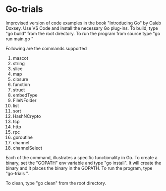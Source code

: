 # Go-trials
Improvised version of code examples in the book "Introducing Go" by Caleb Doxsey.
Use VS Code and install the necessary Go plug-ins.
To build, type "go build" from the root directory.
To run the program from source type "go run main.go <command>"

Following are the commands supported
1. mascot
2. string
3. slice
4. map
5. closure
6. function
7. struct
8. embedType
9. FileNFolder
10. list
11. sort
12. HashNCrypto
13. tcp
14. http
15. rpc
16. goroutine
17. channel
18. channelSelect

Each of the command, illustrates a specific functionality in Go.
To create a binary, set the "GOPATH" env variable and type "go install". It will create the binary and it places the binary in the GOPATH.
To run the program, type "go-trials <command>".

To clean, type "go clean" from the root directory.
